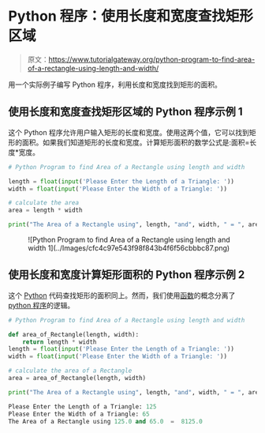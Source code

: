 # Python 程序：使用长度和宽度查找矩形区域

> 原文：<https://www.tutorialgateway.org/python-program-to-find-area-of-a-rectangle-using-length-and-width/>

用一个实际例子编写 Python 程序，利用长度和宽度找到矩形的面积。

## 使用长度和宽度查找矩形区域的 Python 程序示例 1

这个 Python 程序允许用户输入矩形的长度和宽度。使用这两个值，它可以找到矩形的面积。如果我们知道矩形的长度和宽度。计算矩形面积的数学公式是:面积=长度*宽度。

```py
# Python Program to find Area of a Rectangle using length and width

length = float(input('Please Enter the Length of a Triangle: '))
width = float(input('Please Enter the Width of a Triangle: '))

# calculate the area
area = length * width

print("The Area of a Rectangle using", length, "and", width, " = ", area)
```

<figure class="wp-block-image">![Python Program to find Area of a Rectangle using length and width 1](../Images/cfc4c97e543f98f843b4f6f56cbbbc87.png)</figure>

## 使用长度和宽度计算矩形面积的 Python 程序示例 2

这个 [Python](https://www.tutorialgateway.org/python-tutorial/) 代码查找矩形的面积同上。然而，我们使用[函数](https://www.tutorialgateway.org/functions-in-python/)的概念分离了 [python 程序](https://www.tutorialgateway.org/python-programming-examples/)的逻辑。

```py
# Python Program to find Area of a Rectangle using length and width

def area_of_Rectangle(length, width):
    return length * width
length = float(input('Please Enter the Length of a Triangle: '))
width = float(input('Please Enter the Width of a Triangle: '))

# calculate the area of a Rectangle
area = area_of_Rectangle(length, width)

print("The Area of a Rectangle using", length, "and", width, " = ", area)
```

```py
Please Enter the Length of a Triangle: 125
Please Enter the Width of a Triangle: 65
The Area of a Rectangle using 125.0 and 65.0  =  8125.0
```